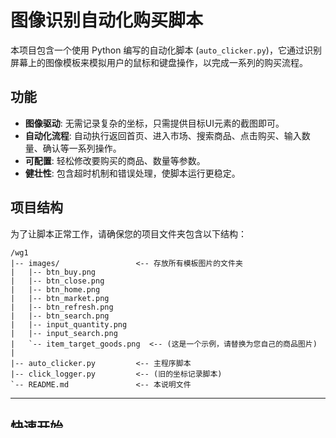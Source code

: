 # 图像识别自动化购买脚本

本项目包含一个使用 Python 编写的自动化脚本 (`auto_clicker.py`)，它通过识别屏幕上的图像模板来模拟用户的鼠标和键盘操作，以完成一系列的购买流程。

## 功能

- **图像驱动**: 无需记录复杂的坐标，只需提供目标UI元素的截图即可。
- **自动化流程**: 自动执行返回首页、进入市场、搜索商品、点击购买、输入数量、确认等一系列操作。
- **可配置**: 轻松修改要购买的商品、数量等参数。
- **健壮性**: 包含超时机制和错误处理，使脚本运行更稳定。

## 项目结构

为了让脚本正常工作，请确保您的项目文件夹包含以下结构：

```
/wg1
|-- images/                 <-- 存放所有模板图片的文件夹
|   |-- btn_buy.png
|   |-- btn_close.png
|   |-- btn_home.png
|   |-- btn_market.png
|   |-- btn_refresh.png
|   |-- btn_search.png
|   |-- input_quantity.png
|   |-- input_search.png
|   `-- item_target_goods.png  <-- (这是一个示例，请替换为您自己的商品图片)
|
|-- auto_clicker.py         <-- 主程序脚本
|-- click_logger.py         <-- (旧的坐标记录脚本)
`-- README.md               <-- 本说明文件
```

---

## 快速开始

本项目推荐使用 `uv` 进行虚拟环境和依赖管理。

### 1. 环境准备

确保您的电脑已经安装了 Python (建议 3.11 或更高版本) 和 `uv`。

### 2. 创建虚拟环境并安装依赖

打开命令行工具，在项目根目录下运行以下命令，`uv` 会自动读取 `pyproject.toml` 文件来创建环境并安装所有依赖。

```bash
uv venv
uv sync
```
这会创建一个名为 `.venv` 的虚拟环境，并把 `pyautogui`, `opencv-python`, `pydirectinput` 和 `pywin32` 安装进去。

### 3. 激活虚拟环境

根据您的操作系统，使用以下命令激活环境：

**Windows (CMD):**
```bash
.venv\\Scripts\\activate
```

**Windows (PowerShell):**
```powershell
.venv\\Scripts\\Activate.ps1
```

**macOS / Linux:**
```bash
source .venv/bin/activate
```


### 3. 准备模板图片

这是最关键的一步。脚本的识别成功率高度依赖于您提供的图片质量。

1.  **创建文件夹**: 在项目根目录下创建一个名为 `images` 的文件夹。
2.  **截图**:
    *   逐一截取您操作流程中需要点击或识别的每个UI元素。
    *   **截图要点**:
        *   **最小化原则**: 只截取有代表性的、最小的部分。例如，一个“购买”按钮，不要截取按钮周围的大片空白区域。
        *   **独特性**: 确保截图区域是屏幕上独一无二的，避免背景干扰。
        *   **保持一致**: 截图时的应用窗口大小、分辨率应与运行脚本时保持一致。
        *   **命名**: 按照下面的 “图片清单” 为截图文件命名，并全部保存为 `.png` 格式。

#### 图片清单

请将截取的图片按以下名称存放在 `images` 文件夹中：

- `btn_home.png`: **首页按钮**，用于返回主界面。
- `btn_market.png`: **市场按钮**，用于进入市场。
- `input_search.png`: **搜索输入框** 的一部分，用于定位输入框。
- `btn_search.png`: **搜索按钮**。
- `item_target_goods.png`: **目标商品** 的图片。**这是您需要根据想买的物品自行更换的图片。**
- `btn_refresh.png`: **刷新按钮**，用于刷新价格。
- `btn_buy.png`: **购买按钮**。
- `input_quantity.png`: **购买数量输入框** 的一部分。
- `btn_close.png`: **关闭按钮**，用于在操作完成后关闭弹窗或界面。


### 4. 配置脚本

打开 `auto_clicker.py` 文件，找到文件末尾的 `if __name__ == "__main__"` 部分。

根据您的需求，修改以下三个变量：

```python
# 要搜索和购买的商品信息
TARGET_ITEM_IMAGE = "item_target_goods.png"  # 对应 images 文件夹中的商品截图文件名
TARGET_ITEM_KEYWORD = "您想搜索的商品名"     # 在搜索框中要输入的文字
PURCHASE_QUANTITY = 10                     # 希望购买的数量
```

### 5. 运行脚本

一切准备就绪后，**确保您已经激活了虚拟环境**，然后运行：

```bash
python auto_clicker.py
```

脚本将开始执行自动化流程。请不要在脚本运行时移动鼠标或使用键盘，以免干扰操作。

---

## 注意事项

- **屏幕遮挡**: 确保脚本运行时，目标应用窗口没有被其他窗口遮挡。
- **分辨率和缩放**: 运行脚本的屏幕分辨率和系统缩放比例，应与您截图时保持一致。
- **识别失败**: 如果脚本提示找不到某个图片，请尝试重新截取该图片，确保它清晰、无干扰且具有唯一性。您也可以在 `auto_clicker.py` 中调整 `confidence` 参数（值越低容忍度越高，但误判率也可能增加）。
